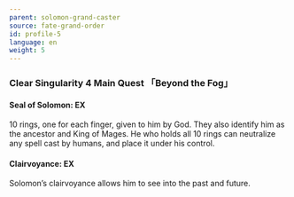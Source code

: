 ```yaml
---
parent: solomon-grand-caster
source: fate-grand-order
id: profile-5
language: en
weight: 5
---
```


### Clear Singularity 4 Main Quest 「Beyond the Fog」

#### Seal of Solomon: EX

10 rings, one for each finger, given to him by God.
They also identify him as the ancestor and King of Mages.
He who holds all 10 rings can neutralize any spell cast by humans, and place it under his control.

#### Clairvoyance: EX

Solomon’s clairvoyance allows him to see into the past and future.
